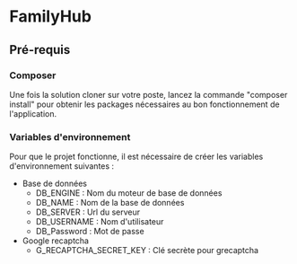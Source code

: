 # FamilyHub
## Pré-requis
### Composer
Une fois la solution cloner sur votre poste, lancez la commande "composer install" pour obtenir les packages nécessaires au bon fonctionnement de l'application.
### Variables d'environnement
Pour que le projet fonctionne, il est nécessaire de créer les variables d'environnement suivantes :
* Base de données
    * DB_ENGINE : Nom du moteur de base de données
    * DB_NAME : Nom de la base de données
    * DB_SERVER : Url du serveur
    * DB_USERNAME : Nom d'utilisateur
    * DB_Password : Mot de passe
* Google recaptcha
    * G_RECAPTCHA_SECRET_KEY : Clé secrète pour grecaptcha
 